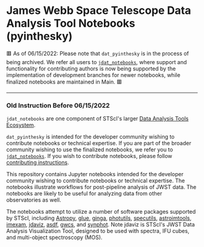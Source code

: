 # James Webb Space Telescope Data Analysis Tool Notebooks (pyinthesky)

🟥 As of 06/15/2022: Please note that ``dat_pyinthesky`` is in the process of being archived. We refer all users to [``jdat_notebooks``](https://github.com/spacetelescope/jdat_notebooks), where support and functionality for contributing authors is now being supported by the implementation of development branches for newer notebooks, while finalized notebooks are maintained in Main. 🟥

---------------

### Old Instruction Before 06/15/2022

``jdat_notebooks`` are one component of STScI's larger [Data Analysis Tools Ecosystem](https://jwst-docs.stsci.edu/jwst-post-pipeline-data-analysis).

``dat_pyinthesky`` is intended for the developer community wishing to contribute notebooks or technical expertise.  If you are part of the broader community wishing to use the finalized notebooks, we refer you to [``jdat_notebooks``](https://github.com/spacetelescope/jdat_notebooks).  If you wish to contribute notebooks, please follow [contributing instructions](https://github.com/spacetelescope/jdat_notebooks/blob/master/CONTRIBUTING.md).

This repository contains Jupyter notebooks intended for the developer community wishing to contribute notebooks or technical expertise.  The notebooks illustrate workflows for post-pipeline analysis of JWST data. The notebooks are likely to be useful for analyzing data from other observatories as well.

The notebooks attempt to utilize a number of software packages supported by STScI, including [Astropy](https://www.astropy.org), [glue](http://docs.glueviz.org/en/stable/index.html), [ginga](https://ginga.readthedocs.io/en/latest/), [photutils](https://photutils.readthedocs.io), [specutils](https://specutils.readthedocs.io/en/stable/), [astroimtools](http://astroimtools.readthedocs.io), [imexam](http://imexam.readthedocs.io), [jdaviz](https://jdaviz.readthedocs.io/en/latest/), [asdf](http://asdf.readthedocs.io/en/latest/), [gwcs](https://gwcs.readthedocs.io/en/latest/), and [synphot](http://synphot.readthedocs.io/en/latest/index.html).  Note jdaviz is STScI's JWST Data Analysis Visualization Tool, designed to be used with spectra, IFU cubes, and multi-object spectroscopy (MOS).
